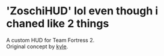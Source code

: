 # 'ZoschiHUD' lol even though i chaned like 2 things

A custom HUD for Team Fortress 2.  
Original concept by [kyle](https://github.com/hikyle).
